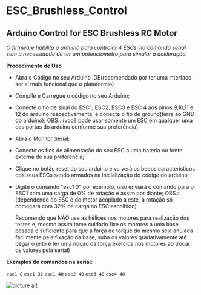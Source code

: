 # ESC_Brushless_Control

## Arduino Control for ESC Brushless RC Motor ##

*O firmware habilita o arduino para controlar 4 ESCs via comando serial sem a necessidade de ter um potenciometro para simular a aceleração.*

__Procedimento de Uso__

* Abra o Código no seu Arduino IDE(recomendado por ter uma interface serial mais funcional que o plataformio)
* Compile e Carregue o código no seu Arduino;
* Conecte o fio de sinal do ESC1, ESC2, ESC3 e ESC 4 aos pinos 9,10,11 e 12 do arduino respectivamente, e conecte o fio de ground(terra ao GND do arduino);
     OBS.: (você pode usar somente um ESC em qualquer uma das portas do arduino conforme sua preferência).
* Abra o Monitor Serial;
* Conecte os fios de alimentação do seu ESC a uma bateria ou fonte externa de sua preferência;
* Clique no botão reset do seu arduino e vc verá os beeps característicos dos seus ESCs sendo armados na inicialização do código do arduino;
* Digite o comando "esc1 0" por exemplo, isso enviará o comando para o ESC1 com uma carga de 0% de rotação e assim por diante;
     OBS.: (dependendo do ESC e do motor acoplado a este, a rotação só começará com 32% de carga no ESC escolhido)
     
     Recomendo que NÃO use as hélices nos motores para realização dos testes e, mesmo assim tome cuidado fixe os motores a uma base pesada o suficiente para que a força de torque do mesmo seja anulada facilmente pela fixação da base, suba os valores gradativamente até pegar o jeito e ter uma noção da força exercida nos motores ao trocar os valores pela serial)

__Exemplos de comandos na serial:__

`esc1 0`
`esc1 32`
`esc1 40`
`esc2 40`
`esc3 40`
`esc4 40`

![picture alt](http://via.placeholder.com/200x150 "Esquematico de conexão dos fios")